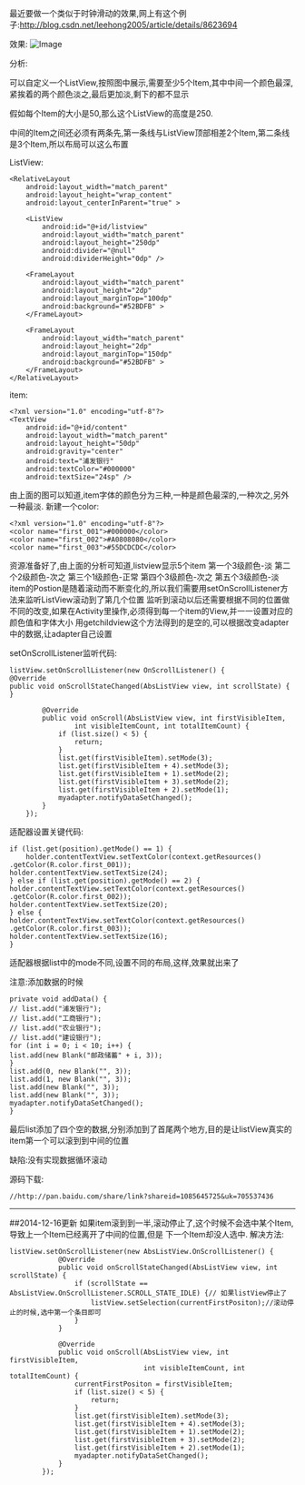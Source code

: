 最近要做一个类似于时钟滑动的效果,网上有这个例子:http://blog.csdn.net/leehong2005/article/details/8623694

效果:
![Image](https://github.com/siyehua/Android_Siyehua/blob/master/app/_module/20141112101236036.png)

分析:

可以自定义一个ListView,按照图中展示,需要至少5个Item,其中中间一个颜色最深,紧挨着的两个颜色淡之,最后更加淡,剩下的都不显示

假如每个Item的大小是50,那么这个ListView的高度是250.

中间的Item之间还必须有两条先,第一条线与ListView顶部相差2个Item,第二条线是3个Item,所以布局可以这么布置

ListView:

```
<RelativeLayout
    android:layout_width="match_parent"
    android:layout_height="wrap_content"
    android:layout_centerInParent="true" >

    <ListView
        android:id="@+id/listview"
        android:layout_width="match_parent"
        android:layout_height="250dp"
        android:divider="@null"
        android:dividerHeight="0dp" />

    <FrameLayout
        android:layout_width="match_parent"
        android:layout_height="2dp"
        android:layout_marginTop="100dp"
        android:background="#52BDFB" >
    </FrameLayout>

    <FrameLayout
        android:layout_width="match_parent"
        android:layout_height="2dp"
        android:layout_marginTop="150dp"
        android:background="#52BDFB" >
    </FrameLayout>
</RelativeLayout>
```

item:
```
<?xml version="1.0" encoding="utf-8"?>
<TextView
    android:id="@+id/content"
    android:layout_width="match_parent"
    android:layout_height="50dp"
    android:gravity="center"
    android:text="浦发银行"
    android:textColor="#000000"
    android:textSize="24sp" />
```

由上面的图可以知道,item字体的颜色分为三种,一种是颜色最深的,一种次之,另外一种最淡.
新建一个color:

```
<?xml version="1.0" encoding="utf-8"?>
<color name="first_001">#000000</color>
<color name="first_002">#A0808080</color>
<color name="first_003">#55DCDCDC</color>
```
资源准备好了,由上面的分析可知道,listview显示5个item 第一个3级颜色-淡
第二个2级颜色-次之 第三个1级颜色-正常 第四个3级颜色-次之 第五个3级颜色-淡
item的Postion是随着滚动而不断变化的,所以我们需要用setOnScrollListener方法来监听ListView滚动到了第几个位置
监听到滚动以后还需要根据不同的位置做不同的改变,如果在Activity里操作,必须得到每一个item的View,并一一设置对应的颜色值和字体大小
用getchildview这个方法得到的是空的,可以根据改变adapter中的数据,让adapter自己设置

setOnScrollListener监听代码:
```
listView.setOnScrollListener(new OnScrollListener() {
@Override
public void onScrollStateChanged(AbsListView view, int scrollState) {
}

        @Override
        public void onScroll(AbsListView view, int firstVisibleItem,
                int visibleItemCount, int totalItemCount) {
            if (list.size() < 5) {
                return;
            }
            list.get(firstVisibleItem).setMode(3);
            list.get(firstVisibleItem + 4).setMode(3);
            list.get(firstVisibleItem + 1).setMode(2);
            list.get(firstVisibleItem + 3).setMode(2);
            list.get(firstVisibleItem + 2).setMode(1);
            myadapter.notifyDataSetChanged();
        }
    });
 ```
适配器设置关键代码:
```
if (list.get(position).getMode() == 1) {
    holder.contentTextView.setTextColor(context.getResources()
.getColor(R.color.first_001));
holder.contentTextView.setTextSize(24);
} else if (list.get(position).getMode() == 2) {
holder.contentTextView.setTextColor(context.getResources()
.getColor(R.color.first_002));
holder.contentTextView.setTextSize(20);
} else {
holder.contentTextView.setTextColor(context.getResources()
.getColor(R.color.first_003));
holder.contentTextView.setTextSize(16);
}
```
适配器根据list中的mode不同,设置不同的布局,这样,效果就出来了


注意:添加数据的时候
```
private void addData() {
// list.add("浦发银行");
// list.add("工商银行");
// list.add("农业银行");
// list.add("建设银行");
for (int i = 0; i < 10; i++) {
list.add(new Blank("邮政储蓄" + i, 3));
}
list.add(0, new Blank("", 3));
list.add(1, new Blank("", 3));
list.add(new Blank("", 3));
list.add(new Blank("", 3));
myadapter.notifyDataSetChanged();
}
```
最后list添加了四个空的数据,分别添加到了首尾两个地方,目的是让listView真实的item第一个可以滚到到中间的位置

缺陷:没有实现数据循环滚动

源码下载:

```
//http://pan.baidu.com/share/link?shareid=1085645725&uk=705537436
```
------------------------------------------------------------------
##2014-12-16更新
如果item滚到到一半,滚动停止了,这个时候不会选中某个Item,导致上一个Item已经离开了中间的位置,但是
下一个Item却没人选中.
解决方法:
```
listView.setOnScrollListener(new AbsListView.OnScrollListener() {
            @Override
            public void onScrollStateChanged(AbsListView view, int scrollState) {
                if (scrollState == AbsListView.OnScrollListener.SCROLL_STATE_IDLE) {// 如果listView停止了
                    listView.setSelection(currentFirstPositon);//滚动停止的时候,选中第一个条目即可
                }
            }

            @Override
            public void onScroll(AbsListView view, int firstVisibleItem,
                                 int visibleItemCount, int totalItemCount) {
                currentFirstPositon = firstVisibleItem;
                if (list.size() < 5) {
                    return;
                }
                list.get(firstVisibleItem).setMode(3);
                list.get(firstVisibleItem + 4).setMode(3);
                list.get(firstVisibleItem + 1).setMode(2);
                list.get(firstVisibleItem + 3).setMode(2);
                list.get(firstVisibleItem + 2).setMode(1);
                myadapter.notifyDataSetChanged();
            }
        });
```